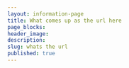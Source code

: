 ```yaml
---
layout: information-page
title: What comes up as the url here
page_blocks:
header_image:
description:
slug: whats the url
published: true
---
```

